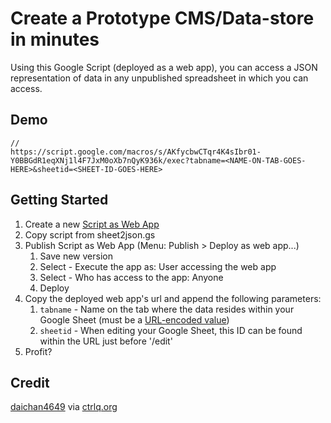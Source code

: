 # Create a Prototype CMS/Data-store in minutes
Using this Google Script (deployed as a web app), you can access a JSON representation of data in any unpublished spreadsheet in which you can access.

## Demo
```
// 
https://script.google.com/macros/s/AKfycbwCTqr4K4sIbr01-Y0BBGdR1eqXNj1l4F7JxM0oXb7nQyK936k/exec?tabname=<NAME-ON-TAB-GOES-HERE>&sheetid=<SHEET-ID-GOES-HERE>
```

## Getting Started
1. Create a new [Script as Web App](https://script.google.com/intro)
2. Copy script from sheet2json.gs
3. Publish Script as Web App (Menu: Publish > Deploy as web app...)
    1. Save new version  
    2. Select - Execute the app as: User accessing the web app
    3. Select - Who has access to the app: Anyone
    4. Deploy
4. Copy the deployed web app's url and append the following parameters:
    1. `tabname` - Name on the tab where the data resides within your Google Sheet (must be a [URL-encoded value](http://meyerweb.com/eric/tools/dencoder/))
    2. `sheetid` - When editing your Google Sheet, this ID can be found within the URL just before '/edit'
5. Profit?

## Credit
[daichan4649](https://gist.github.com/daichan4649/8877801) via [ctrlq.org](http://ctrlq.org/code/20005-publish-json-google-spreadsheets)
